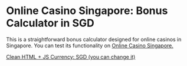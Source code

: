 # Online Casino Singapore: Bonus Calculator in SGD

This is a straightforward bonus calculator designed for online casinos in Singapore. You can test its functionality on <a href="https://onlinecasino.com.sg/">Online Casino Singapore</aC>.

Clean HTML + JS
Currency: SGD (you can change it)
